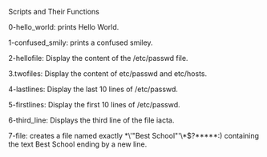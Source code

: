 Scripts and Their Functions

0-hello_world: prints Hello World.

1-confused_smily: prints a confused smiley.

2-hellofile: Display the content of the /etc/passwd file.

3.twofiles: Display the content of etc/passwd and etc/hosts.

4-lastlines: Display the last 10 lines of /etc/passwd.

5-firstlines: Display the first 10 lines of /etc/passwd.

6-third_line: Displays the third line of the file iacta.

7-file: creates a file named exactly \*\\'"Best School"\'\\*$\?\*\*\*\*\*:) containing the text Best School ending by a new line.

